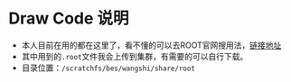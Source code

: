 # Draw Code 说明  
- 本人目前在用的都在这里了，看不懂的可以去ROOT官网搜用法，[链接地址](https://root.cern/doc/v622/index.html)  
- 其中用到的`.root`文件我会上传到集群，有需要的可以自行下载。  
- 目录位置：`/scratchfs/bes/wangshi/share/root`